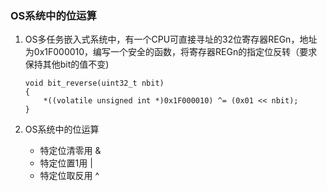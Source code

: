 ### OS系统中的位运算

1. OS多任务嵌入式系统中，有一个CPU可直接寻址的32位寄存器REGn，地址为0x1F000010，编写一个安全的函数，将寄存器REGn的指定位反转（要求保持其他bit的值不变)

   ```
   void bit_reverse(uint32_t nbit)
   {
       *((volatile unsigned int *)0x1F000010) ^= (0x01 << nbit);
   }
   ```

2. OS系统中的位运算

   + 特定位清零用  &
   + 特定位置1用     |
   + 特定位取反用  ^

